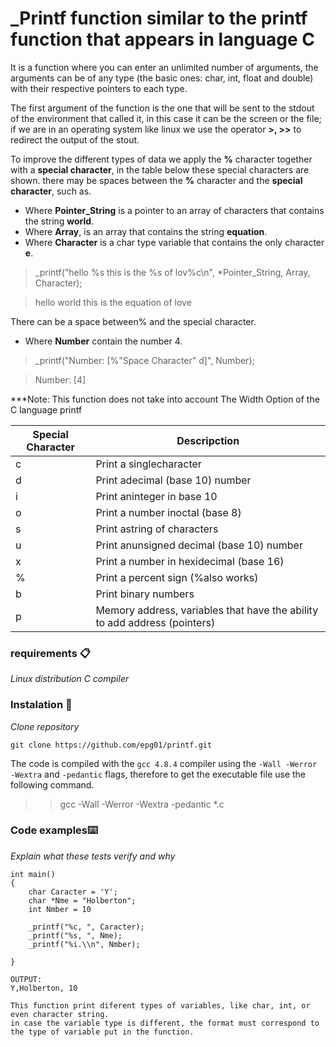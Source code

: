 # _Printf function similar to the printf function that appears in language C

It is a function where you can enter an unlimited number of arguments, the arguments can be of any type (the basic ones: char, int, float and double) with their respective pointers to each type.

The first argument of the function is the one that will be sent to the stdout of the environment that called it, in this case it can be the screen or the file; if we are in an operating system like linux we use the operator **>, >>** to redirect the output of the stout.

To improve the different types of data we apply the **%** character together with a **special character**, in the table below these special characters are shown. there may be spaces between the **%** character and the **special character**, such as.

*  Where **Pointer_String** is a pointer to an array of characters that contains the string **world**.
*  Where **Array**, is an array that contains the string **equation**.
*  Where **Character** is a char type variable that contains the only character **e**.

> _printf("hello %s this is the %s of lov%c\n", *Pointer_String, Array, Character);

> hello world this is the equation of love

There can be a space between% and the special character.

* Where **Number** contain the number 4.

> _printf("Number: [%"Space Character" d]", Number);

> Number: [4]

***Note: This function does not take into account The Width Option of the C language printf

| Special Character | Descripction                                                                 |
| ----------------- | ---------------------------------------------------------------------------- |
| c                 | Print a singlecharacter                                                      |
| d                 | Print adecimal (base 10) number                                              |
| i                 | Print aninteger in base 10                                                   |
| o                 | Print a number inoctal (base 8)                                              |
| s                 | Print astring of characters                                                  |
| u                 | Print anunsigned decimal (base 10) number                                    |     
| x                 | Print a number in hexidecimal (base 16)                                      |
| %                 | Print a percent sign (\%also works)                                          |
| b                 | Print binary numbers                                                         |
| p                 | Memory address, variables that have the ability to add address (pointers)    |

### requirements 📋

_Linux distribution_
_C compiler_

### Instalation 🔧

_Clone repository_

```
git clone https://github.com/epg01/printf.git
```

The code is compiled with the ```gcc 4.8.4``` compiler using the ```-Wall -Werror -Wextra``` and ```-pedantic``` flags, therefore to get the executable file use the following command.

>> gcc -Wall -Werror -Wextra -pedantic *.c

### Code examples⌨️

_Explain what these tests verify and why_

```
int main()
{
    char Caracter = 'Y';
    char *Nme = "Holberton";
    int Nmber = 10

    _printf("%c, ", Caracter);
    _printf("%s, ", Nme);
    _printf("%i.\\n", Nmber);

}

OUTPUT: 
Y,Holberton, 10

This function print diferent types of variables, like char, int, or even character string.
in case the variable type is different, the format must correspond to the type of variable put in the function.
